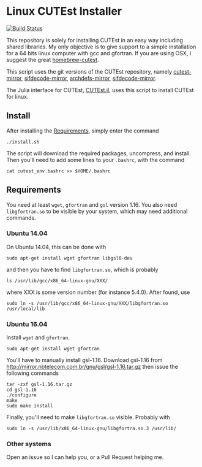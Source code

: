 # Linux CUTEst Installer

[![Build Status](https://travis-ci.org/abelsiqueira/linux-cutest.svg?branch=master)](https://travis-ci.org/abelsiqueira/linux-cutest)

This repository is solely for installing
CUTEst in an easy way including shared libraries.
My only objective is to give support to a simple installation for a
64 bits linux computer with gcc and gfortran.
If you are using OSX, I suggest the great
[homebrew-cutest](http://github.com/optimizers/homebrew-cutest).

This script uses the git versions of the CUTEst repository, namely
[cutest-mirror](http://github.com/optimizers/cutest-mirror),
[sifdecode-mirror](http://github.com/optimizers/sifdecode-mirror),
[archdefs-mirror](http://github.com/optimizers/archdefs-mirror),
[sifdecode-mirror](http://github.com/optimizers/sifdecode-mirror).

The Julia interface for CUTEst,
[CUTEst.jl](http://github.com/JuliaOptimizers/CUTEst.jl),
uses this script to install CUTEst for linux.

## Install

After installing the [Requirements](#requirements),
simply enter the command

    ./install.sh

The script will download the required packages, uncompress, and install.
Then you'll need to add some lines to your `.bashrc`, with the command

    cat cutest_env.bashrc >> $HOME/.bashrc

## Requirements

You need at least `wget`, `gfortran` and `gsl` version 1.16. You also need
`libgfortran.so` to be visible by your system, which may need additional
commands.

### Ubuntu 14.04

On Ubuntu 14.04, this can be done with
```
sudo apt-get install wget gfortran libgsl0-dev
```
and then you have to find `libgfortran.so`, which is probably
```
ls /usr/lib/gcc/x86_64-linux-gnu/XXX/
```
where XXX is some version number (for instance 5.4.0).
After found, use
```
sudo ln -s /usr/lib/gcc/x86_64-linux-gnu/XXX/libgfortran.so /usr/local/lib
```

### Ubuntu 16.04

Install `wget` and `gfortran`.
```
sudo apt-get install wget gfortran
```

You'll have to manually install gsl-1.16.
Download gsl-1.16 from http://mirror.nbtelecom.com.br/gnu/gsl/gsl-1.16.tar.gz
then issue the following commands
```
tar -zxf gsl-1.16.tar.gz
cd gsl-1.16
./configure
make
sudo make install
```
Finally, you'll need to make `libgfortran.so` visible. Probably with
```
sudo ln -s /usr/lib/x86_64-linux-gnu/libgfortra.so.3 /usr/lib/
```

### Other systems

Open an issue so I can help you, or a Pull Request helping me.
